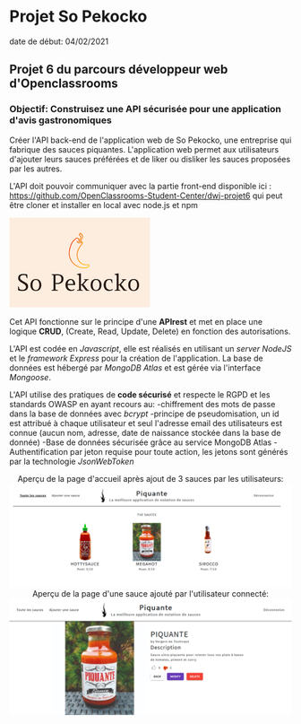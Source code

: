 # Projet So Pekocko

date de début: 04/02/2021

## Projet 6 du parcours développeur web d'Openclassrooms

### Objectif: Construisez une API sécurisée pour une application d'avis gastronomiques

Créer l'API back-end de l'application web de So Pekocko, une entreprise qui fabrique des sauces piquantes. L'application web permet aux utilisateurs d'ajouter leurs sauces préférées et de liker ou disliker les sauces proposées par les autres.

L'API doit pouvoir communiquer avec la partie front-end disponible ici : https://github.com/OpenClassrooms-Student-Center/dwj-projet6
qui peut être cloner et installer en local avec node.js et npm

![Screenshot](readme/sopekocko.png)

Cet API fonctionne sur le principe d'une **APIrest** et met en place une logique **CRUD**, (Create, Read, Update, Delete) en fonction des autorisations.

L'API est codée en _Javascript_, elle est réalisés en utilisant un _server NodeJS_ et le _framework Express_ pour la création de l'application. La base de données est hébergé par _MongoDB Atlas_ et est gérée via l'interface _Mongoose_.

L'API utilise des pratiques de **code sécurisé** et respecte le RGPD et les standards OWASP en ayant recours au:
-chiffrement des mots de passe dans la base de données avec _bcrypt_
-principe de pseudomisation, un id est attribué à chaque utilisateur et seul l'adresse email des utilisateurs est connue (aucun nom, adresse, date de naissance stockée dans la base de donnée)
-Base de données sécurisée grâce au service MongoDB Atlas
-Authentification par jeton requise pour toute action, les jetons sont générés par la technologie _JsonWebToken_

<p align="center"> 
Aperçu de la page d'accueil après ajout de 3 sauces par les utilisateurs:
    <img src="readme/accueil.png"/> 
    Aperçu de la page d'une sauce ajouté par l'utilisateur connecté:
    <img src="readme/Sauce.png"/> 
</p>
